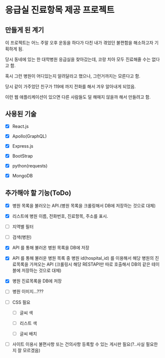 # 응급실 진료항목 제공 프로젝트

## 만들게 된 계기

이 프로젝트는 어느 주말 오후 운동을 하다가 다친 내가 겪었던 불편함을 해소하고자 기획하게 됨.

당시 동네에 있는 한 대학병원 응급실을 찾아갔는데, 코랑 치아 모두 진료해줄 수는 없다고 함.

혹시 그런 병원이 어디있는지 알려달라고 했으나, 그런거까지는 모른다고 함.

당시 같이 가주었던 친구가 119에 까지 전화를 해서 겨우 알아내게 되었음.

이런 웹 애플리케이션이 있으면 다른 사람들도 덜 해매지 않을까 해서 만들려고 함.

## 사용된 기술

- [x] React.js

- [x] Apollo(GraphQL)

- [x] Express.js

- [x] BootStrap

- [x] python(requests)

- [x] MongoDB

## 추가해야 할 기능(ToDo)

- [x] 병원 목록을 불러오는 API.(병원 목록을 크롤링해서 DB에 저장하는 것으로 대체)

- [x] 리스트에 병원 이름, 전화번호, 진료항목, 주소를 표시.

- [ ] 지역별 필터

- [ ] 검색(병원)

- [x] API 를 통해 불러온 병원 목록을 DB에 저장

- [x] API 를 통해 불러운 병원 목록 중 병원 id(hospital_id) 를 이용해서 해당 병원의 진료목록을 가져오는 API (크롤링시 해당 RESTAPI만 따로 호출해서 DB의 같은 테이블에 저장하는 것으로 대체)

- [x] 병원 진료목록을 DB에 저장

- [ ] 병원 이미지...???

- [ ] CSS 필요

  - [ ] 글씨 색

  - [ ] 리스트 색

  - [ ] 글씨 배치

- [ ] 사이트 이용시 불편사항 또는 건의사항 등록할 수 있는 게시판 필요(?..사실 필요한지 잘 모르겠음)
